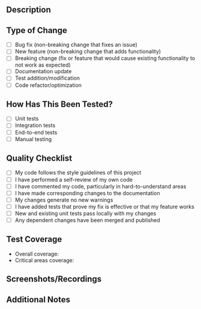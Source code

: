 ## Description
<!-- Provide a brief description of the changes in this PR -->

## Type of Change
<!-- Check relevant options by placing x in [ ] -->
- [ ] Bug fix (non-breaking change that fixes an issue)
- [ ] New feature (non-breaking change that adds functionality)
- [ ] Breaking change (fix or feature that would cause existing functionality to not work as expected)
- [ ] Documentation update
- [ ] Test addition/modification
- [ ] Code refactor/optimization

## How Has This Been Tested?
<!-- Describe the tests you ran to verify your changes -->
- [ ] Unit tests
- [ ] Integration tests
- [ ] End-to-end tests
- [ ] Manual testing

## Quality Checklist
<!-- Check relevant options by placing x in [ ] -->
- [ ] My code follows the style guidelines of this project
- [ ] I have performed a self-review of my own code
- [ ] I have commented my code, particularly in hard-to-understand areas
- [ ] I have made corresponding changes to the documentation
- [ ] My changes generate no new warnings
- [ ] I have added tests that prove my fix is effective or that my feature works
- [ ] New and existing unit tests pass locally with my changes
- [ ] Any dependent changes have been merged and published

## Test Coverage
<!-- Provide a summary of the test coverage impact -->
- Overall coverage: <!-- e.g. 75% (+2%) -->
- Critical areas coverage: <!-- e.g. Core modules: 85% -->

## Screenshots/Recordings
<!-- If applicable, add screenshots or recordings to help explain your changes -->

## Additional Notes
<!-- Add any other context about the PR here -->
